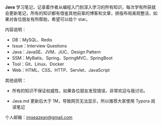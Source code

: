 **Java** 学习笔记，记录着作者从编程入门到深入学习的所有知识，每次学有所获就会更新笔记，所有的知识都有借鉴其他前辈的博客和文章，排版布局美观整洁，如果对各位朋友有所帮助，希望可以给个 star。

内容说明：

* DB：MySQL、Redis
* Issue：Interview Questions
* Java：JavaSE、JVM、JUC、Design Pattern
* SSM：MyBatis、Spring、SpringMVC、SpringBoot
* Tool：Git、Linux、Docker
* Web：HTML、CSS、HTTP、Servlet、JavaScript

其他说明：

* 所有的知识不保证权威性，如果各位朋友发现错误，非常欢迎与我讨论。

* Java.md 更新后大于 1M，导致网页无法显示，所以推荐大家使用 Typora 阅读笔记

个人邮箱：imseazean@gmail.com
